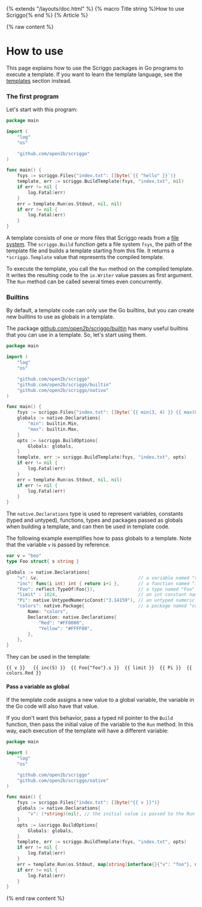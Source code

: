 {% extends "/layouts/doc.html" %}
{% macro Title string %}How to use Scriggo{% end %}
{% Article %}

{% raw content %}

# How to use

This page explains how to use the Scriggo packages in Go programs to execute a template. If you want to learn the
template language, see the [templates](/templates) section instead.

### The first program

Let's start with this program:  

```go
package main

import (
	"log"
	"os"

	"github.com/open2b/scriggo"
)

func main() {
	fsys := scriggo.Files{"index.txt": []byte(`{{ "hello" }}`)}
	template, err := scriggo.BuildTemplate(fsys, "index.txt", nil)
	if err != nil {
		log.Fatal(err)
	}
	err = template.Run(os.Stdout, nil, nil)
	if err != nil {
		log.Fatal(err)
	}
}
```

A template consists of one or more files that Scriggo reads from a [file system](https://pkg.go.dev/io/fs#FS). The
`scriggo.Build` function gets a file system `fsys`, the path of the template file and builds a template starting from
this file. It returns a `*scriggo.Template` value that represents the compiled template.

To execute the template, you call the `Run` method on the compiled template. It writes the resulting code to the
`io.Writer` value passes as first argument. The `Run` method can be called several times even concurrently.

### Builtins

By default, a template code can only use the Go builtins, but you can create new builtins to use as globals in a
template.

The package [github.com/open2b/scriggo/builtin](https://pkg.go.dev/github.com/open2b/scriggo/builtin) has many useful
builtins that you can use in a template. So, let's start using them.

```go
package main

import (
	"log"
	"os"

	"github.com/open2b/scriggo"
	"github.com/open2b/scriggo/builtin"
	"github.com/open2b/scriggo/native"
)

func main() {
	fsys := scriggo.Files{"index.txt": []byte(`{{ min(3, 4) }} {{ max(8, 5) }}`)}
	globals := native.Declarations{
		"min": builtin.Min,
		"max": builtin.Max,
	}
	opts := &scriggo.BuildOptions{
		Globals: globals,
	}
	template, err := scriggo.BuildTemplate(fsys, "index.txt", opts)
	if err != nil {
		log.Fatal(err)
	}
	err = template.Run(os.Stdout, nil, nil)
	if err != nil {
		log.Fatal(err)
	}
}
```

The `native.Declarations` type is used to represent variables, constants (typed and untyped), functions, types and
packages passed as globals when building a template, and can then be used in template code.

The following example exemplifies how to pass globals to a template. Note that the variable `v` is passed by reference.

```go
var v = "boo"
type Foo struct{ s string }

globals := native.Declarations{
    "v": &v,                                     // a variable named "v"
    "inc": func(i int) int { return i+1 },       // a function named "inc"
    "Foo": reflect.TypeOf(Foo{}),                // a type named "Foo"
    "limit" : 1024,                              // an int constant named "limit"
    "Pi": native.UntypedNumericConst("3.14159"), // an untyped numeric constant named "Pi"
    "colors": native.Package{                    // a package named "colors"
        Name: "colors",
        Declaration: native.Declarations{
            "Red": "#FF0000",
            "Yellow": "#FFFF00",
        },
    },
}
```

They can be used in the template:

```scriggo
{{ v }}   {{ inc(5) }}  {{ Foo{"foo"}.s }}  {{ limit }}  {{ Pi }}  {{ colors.Red }}
```

#### Pass a variable as global

If the template code assigns a new value to a global variable, the variable in the Go code will also have that value.

If you don't want this behavior, pass a typed nil pointer to the `Build` function, then pass the initial value of
the variable to the `Run` method. In this way, each execution of the template will have a different variable:

```go
package main

import (
	"log"
	"os"

	"github.com/open2b/scriggo"
	"github.com/open2b/scriggo/native"
)

func main() {
	fsys := scriggo.Files{"index.txt": []byte("{{ v }}")}
	globals := native.Declarations{
		"v": (*string)(nil), // the initial value is passed to the Run method.
	}
	opts := &scriggo.BuildOptions{
		Globals: globals,
	}
	template, err := scriggo.BuildTemplate(fsys, "index.txt", opts)
	if err != nil {
		log.Fatal(err)
	}
	err = template.Run(os.Stdout, map[string]interface{}{"v": "foo"}, nil)
	if err != nil {
		log.Fatal(err)
	}
}
```

{% end raw content %}